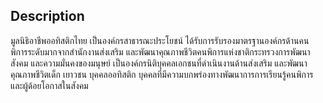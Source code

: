 ## Description

มูลนิธิอาชีพออทิสติกไทย
เป็นองค์กรสาธารณะประโยชน์ ได้รับการรับรองมาตรฐานองค์กรด้านคนพิการระดับมากจากสำนักงานส่งเสริม และพัฒนาคุณภาพชีวิตคนพิการแห่งชาติกระทรวงการพัฒนาสังคม และความมั่นคงของมนุษย์ เป็นองค์กรนิติบุคคลเอกชนที่ดำเนินงานด้านส่งเสริม และพัฒนาคุณภาพชีวิตเด็ก เยาวชน บุคคลออทิสติก บุคคลที่มีความบกพร่องทางพัฒนาการการเรียนรู้คนพิการ และผู้ด้อยโอกาสในสังคม
